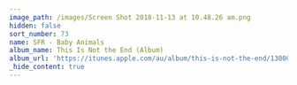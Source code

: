 ```yaml
---
image_path: /images/Screen Shot 2018-11-13 at 10.48.26 am.png
hidden: false
sort_number: 73
name: SFR - Baby Animals
album_name: This Is Not the End (Album)
album_url: 'https://itunes.apple.com/au/album/this-is-not-the-end/1300010613'
_hide_content: true
---
```


